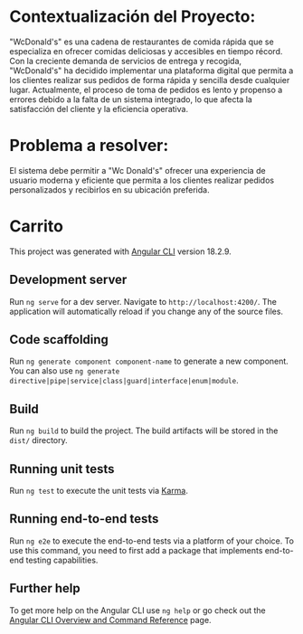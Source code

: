 # Contextualización del Proyecto:
"WcDonald's" es una cadena de restaurantes de comida rápida que se especializa en ofrecer comidas deliciosas y accesibles en tiempo récord. Con la creciente demanda de servicios de entrega y recogida, "WcDonald's" ha decidido implementar una plataforma digital que permita a los clientes realizar sus pedidos de forma rápida y sencilla desde cualquier lugar. Actualmente, el proceso de toma de pedidos es lento y propenso a errores debido a la falta de un sistema integrado, lo que afecta la satisfacción del cliente y la eficiencia operativa.
# Problema a resolver:
El sistema debe permitir a "Wc Donald's" ofrecer una experiencia de usuario moderna y eficiente que permita a los clientes realizar pedidos personalizados y recibirlos en su ubicación preferida.
# Carrito

This project was generated with [Angular CLI](https://github.com/angular/angular-cli) version 18.2.9.

## Development server

Run `ng serve` for a dev server. Navigate to `http://localhost:4200/`. The application will automatically reload if you change any of the source files.

## Code scaffolding

Run `ng generate component component-name` to generate a new component. You can also use `ng generate directive|pipe|service|class|guard|interface|enum|module`.

## Build

Run `ng build` to build the project. The build artifacts will be stored in the `dist/` directory.

## Running unit tests

Run `ng test` to execute the unit tests via [Karma](https://karma-runner.github.io).

## Running end-to-end tests

Run `ng e2e` to execute the end-to-end tests via a platform of your choice. To use this command, you need to first add a package that implements end-to-end testing capabilities.

## Further help

To get more help on the Angular CLI use `ng help` or go check out the [Angular CLI Overview and Command Reference](https://angular.dev/tools/cli) page.
